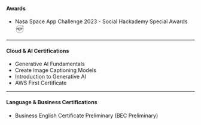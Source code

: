 #### Awards

- Nasa Space App Challenge 2023 - Social Hackademy Special Awards <img alt='Nasa Logo' src='./static/assets/img/logo_nasa.jpg' width='5%'>

---

#### Cloud & AI Certifications

- Generative AI Fundamentals
- Create Image Captioning Models
- Introduction to Generative AI
- AWS First Certificate

---

#### Language & Business Certifications

- Business English Certificate Preliminary (BEC Preliminary)
